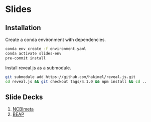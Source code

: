 # Slides

## Installation

Create a conda environment with dependencies.

```bash
conda env create -f environment.yaml
conda activate slides-env
pre-commit install
```

Install reveal.js as a submodule.

```bash
git submodule add https://github.com/hakimel/reveal.js.git
cd reveal.js && git checkout tags/4.1.0 && npm install && cd ..
```

## Slide Decks

1. [NCBImeta](https://ktmeaton.github.io/slides/ncbimeta/ncbimeta_2019-09-16.pdf)
2. [BEAP](https://ktmeaton.github.io/slides/beap2020/beap_2020-01-30.pdf)
